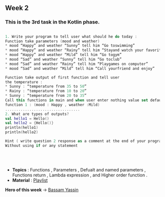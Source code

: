 
## Week 2

### This is the 3rd task in the Kotlin phase.

``` Kotlin Basic Task

1. Write your program to tell user what should he do today :
Function take parameters (mood and weather)
* mood “Happy” and weather “Sunny” tell him “Go toswimming”
* mood “Happy” and weather “Rainy” tell him “Stayand watch your favorite film”
* mood “Happy” and weather “Mild” tell him “Go togym”
* mood “Sad” and weather “Sunny” tell him “Go toclub”
* mood “Sad” and weather “Rainy” tell him “Playgames on computer”
* mood “Sad” and weather “Mild” tell him “Call yourfriend and enjoy”

Function take output of first function and tell user
the temperature :
* Sunny : “temperature from 35 to 50”
* Rainy : “temperature from 10 to 20”
* Sunny : “temperature from 20 to 35”
Call this functions in main and when user enter nothing value set default in 
function 1 : (mood : Happy , weather :Mild)
..................................
2. What are types of outputs?
val hello1 = Hello()
val hello2 = {Hello()}
println(hello1)
println(hello2)

Hint ( write question 2 response as a comment at the end of your program )
Without using if or any statement
```
<br>
</br>

- **Topics** : Functions , Parameters , Defualt and named parameters , Functions return , Lambda expression , 
               and Higher order function .
- **Material** : [Playlist](https://www.youtube.com/watch?v=Lcu-n6yaMKM&list=PLXjbGq0ERjFriC0igmYE9qUwwJfEHGJ8H&index=13)
  
**Hero of this week** -> [Bassam Yassin](https://github.com/Bassam-devAndroid)

